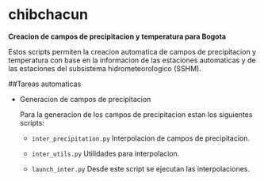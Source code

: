 # chibchacun
**Creacion de campos de precipitacion y temperatura para Bogota**

Estos scripts permiten la creacion automatica de campos de precipitacion y temperatura
con base en la informacion de las estaciones automaticas y de las estaciones del
subsistema hidrometeorologico (SSHM).

##Tareas automaticas
- Generacion de campos de precipitacion

    Para la generacion de los campos de precipitacion estan los siguientes scripts:
    - `inter_precipitation.py` Interpolacion de campos de precipitacion.
                
    - `inter_utils.py` Utilidades para interpolacion.
            
    - `launch_inter.py` Desde este script se ejecutan las interpolaciones.